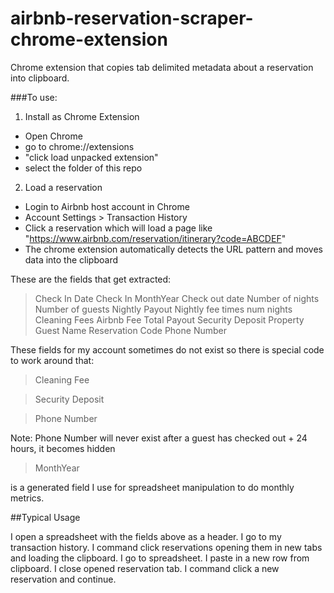 # airbnb-reservation-scraper-chrome-extension
Chrome extension that copies tab delimited metadata about a reservation into clipboard.

###To use:

1. Install as Chrome Extension
  - Open Chrome
  - go to chrome://extensions
  - "click load unpacked extension"
  - select the folder of this repo

2. Load a reservation
  - Login to Airbnb host account in Chrome
  - Account Settings > Transaction History
  - Click a reservation which will load a page like "https://www.airbnb.com/reservation/itinerary?code=ABCDEF"
  - The chrome extension automatically detects the URL pattern and moves data into the clipboard

These are the fields that get extracted:

> Check In Date	Check In MonthYear	Check out date	Number of nights	Number of guests	Nightly Payout	Nightly fee times num nights	Cleaning Fees	Airbnb Fee	Total Payout	Security Deposit	Property	Guest Name	Reservation Code	Phone Number	

These fields for my account sometimes do not exist so there is special code to work around that:

> Cleaning Fee

> Security Deposit

> Phone Number

Note: Phone Number will never exist after a guest has checked out + 24 hours, it becomes hidden

> MonthYear 

is a generated field I use for spreadsheet manipulation to do monthly metrics.  

##Typical Usage

I open a spreadsheet with the fields above as a header.  I go to my transaction history.  I command click reservations opening them in new tabs and loading the clipboard.  I go to spreadsheet.  I paste in a new row from clipboard.  I close opened reservation tab.  I command click a new reservation and continue.

